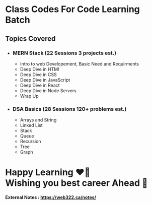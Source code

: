 # Class Codes For Code Learning Batch 
## Topics Covered

* ### MERN Stack (22 Sessions 3 projects est.)
    *  Intro to web Developement, Basic Need and Requirments
    *   Deep Dive in HTMl  
    *   Deep Dive in CSS
    *   Deep Dive in JavaScript
    *   Deep Dive in React
    *   Deep Dive in Node Servers
    *   Wrap Up
* ### DSA Basics (28 Sessions 120+ problems est.)
    * Arrays and String 
    * Linked List 
    * Stack
    * Queue
    * Recursion
    * Tree
    * Graph

# Happy Learning ❤️‍🔥	<br> Wishing you best career Ahead 🤗


#### External Notes  : https://web322.ca/notes/


